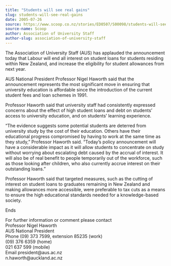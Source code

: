 ```yaml
---
title: "Students will see real gains"
slug: students-will-see-real-gains
date: 2005-07-26
source: https://www.scoop.co.nz/stories/ED0507/S00098/students-will-see-real-gains.htm
source-name: Scoop
author: Association of University Staff
author-slug: association-of-university-staff
---
```


<p>The Association of University Staff (AUS) has applauded the
announcement today that Labour will end all interest on
student loans for students residing within New Zealand, and
increase the eligibility for student allowances from next
year.</p>

<p>AUS National President Professor Nigel Haworth said
that the announcement represents the most significant move
in ensuring that university education is affordable since
the introduction of the current student fees and loan
schemes in 1991.</p>

<p>Professor Haworth said that university
staff had consistently expressed concerns about the effect
of high student loans and debt on students’ access to
university education, and on students’ learning experience.<p>

<p>“The evidence suggests some potential students are
deterred from university study by the cost of their
education. Others have their educational progress
compromised by having to work at the same time as they
study,” Professor Haworth said. “Today’s policy announcement
will have a considerable impact as it will allow students to
concentrate on study without worrying about escalating debt
caused by the accrual of interest. It will also be of real
benefit to people temporarily out of the workforce, such as
those looking after children, who also currently accrue
interest on their outstanding loans.”<p>

<p>Professor Haworth
said that targeted measures, such as the cutting of interest
on student loans to graduates remaining in New Zealand and
making allowances more accessible, were preferable to tax
cuts as a means to ensure the high educational standards
needed for a knowledge-based society.</p>

<p>Ends</p>

<p>For further
information or comment please contact<br>Professor Nigel
Haworth					<br>AUS National President					<br>Phone	(09)
373 7599, extension 85235 (work) <br>(09) 376 6359
(home)					<br>	021 637 599 (mobile)			<br>Email
	president@aus.ac.nz	<br>	n.haworth@auckland.ac.nz<br><p>
         